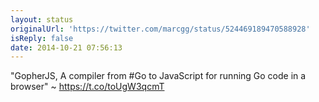 ```yaml
---
layout: status
originalUrl: 'https://twitter.com/marcgg/status/524469189470588928'
isReply: false
date: 2014-10-21 07:56:13
---
```


"GopherJS, A compiler from #Go to JavaScript for running Go code in a browser" ~ https://t.co/toUgW3qcmT
